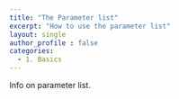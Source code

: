 ```yaml
---
title: "The Parameter list"
excerpt: "How to use the parameter list"
layout: single
author_profile : false
categories:
  - 1. Basics
---
```


Info on parameter list.
